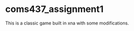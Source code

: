coms437_assignment1
===================

This is a classic game built in xna with some modifications.
